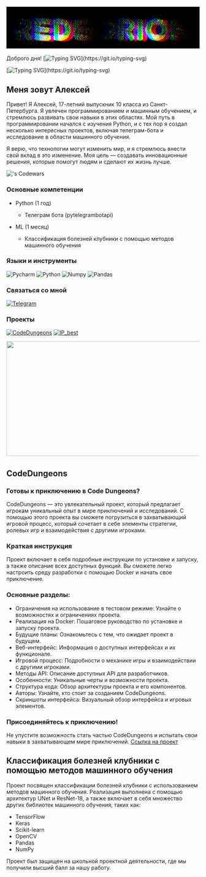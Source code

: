 ![Header](https://github.com/red6orion/red6orion/blob/main/assets/MOSHED-2024-8-18-13-6-43.gif)

Доброго дня!
[![Typing SVG](https://readme-typing-svg.demolab.com?font=Orbitron&size=24&duration=4000&pause=100&color=FFFFFF&background=FFFFFF00&vCenter=true&repeat=false&width=600&height=19&lines=%D0%AF+%D1%80%D0%B0%D0%B4+%D0%B2%D0%B0%D1%81+%D0%BF%D1%80%D0%B8%D0%B2%D0%B5%D1%82%D1%81%D1%82%D0%B2%D0%BE%D0%B2%D0%B0%D1%82%D1%8C+%D0%BD%D0%B0+%D1%81%D0%B2%D0%BE%D1%91%D0%BC+%D0%BF%D1%80%D0%BE%D1%84%D0%B8%D0%BB%D0%B5+GitHub!)](https://git.io/typing-svg)

[![Typing SVG](https://readme-typing-svg.demolab.com?font=Orbitron&size=24&duration=4000&pause=100&color=FFFFFF&background=FFFFFF00&center=%D0%B8%D1%81%D1%82%D0%B8%D0%BD%D0%BD%D1%8B%D0%B9&vCenter=%D0%B8%D1%81%D1%82%D0%B8%D0%BD%D0%BD%D1%8B%D0%B9&multiline=true&repeat=%D0%B8%D1%81%D1%82%D0%B8%D0%BD%D0%BD%D1%8B%D0%B9&random=%D0%BB%D0%BE%D0%B6%D0%BD%D1%8B%D0%B9&width=445&height=60&lines=%D0%94%D0%BE%D0%B1%D1%80%D0%BE%D0%B3%D0%BE+%D0%B4%D0%BD%D1%8F!+%D0%AF+%D1%80%D0%B0%D0%B4+%D0%B2%D0%B0%D1%81+%D0%BF%D1%80%D0%B8%D0%B2%D0%B5%D1%82%D1%81%D1%82%D0%B2%D0%BE%D0%B2%D0%B0%D1%82%D1%8C;%D0%BD%D0%B0+%D1%81%D0%B2%D0%BE%D1%91%D0%BC+%D0%BF%D1%80%D0%BE%D1%84%D0%B8%D0%BB%D0%B5+GitHub!)](https://git.io/typing-svg)

## Меня зовут Алексей

Привет! Я Алексей, 17-летний выпускник 10 класса из Санкт-Петербурга. Я увлечен программированием и машинным обучением, и стремлюсь развивать свои навыки в этих областях. Мой путь в программировании начался с изучения Python, и с тех пор я создал несколько интересных проектов, включая телеграм-бота и исследование в области машинного обучения.

Я верю, что технологии могут изменить мир, и я стремлюсь внести свой вклад в это изменение. Моя цель — создавать инновационные решения, которые помогут людям и сделают их жизнь лучше.

!['s Codewars](https://github.r2v.ch/codewars?user=redborion&name=true&stroke=%23BB432C&theme=gradient&hide_clan=true)

### Основные компетенции
- Python (1 год)
  - Телеграм бота (pytelegrambotapi)
  
- ML (1 месяц)
  - Классификация болезней клубники с помощью методов машинного обучения

### Языки и инструменты
![Pycharm](https://img.shields.io/badge/-Pycharm-090909?style=for-the-badge&logo=Pycharm&logoColor=9ACD32)
![Python](https://img.shields.io/badge/-Python-090909?style=for-the-badge&logo=Python)
![Numpy](https://img.shields.io/badge/-Numpy-090909?style=for-the-badge&logo=Numpy)
![Pandas](https://img.shields.io/badge/-Pandas-090909?style=for-the-badge&logo=Pandas)

### Связаться со мной
[![Telegram](https://img.shields.io/badge/-Telegram-090909?style=for-the-badge&logo=Telegram&logoColor=B4O68E)](https://t.me/red6orion)

### Проекты
[![CodeDungeons](https://img.shields.io/badge/-CodeDungeons-090909?style=for-the-badge&logo=file)](https://github.com/red6orion/red6orion/blob/main/assets/CodeDungeons_Xi_team.pdf)
[![IP_best](https://img.shields.io/badge/-IP_best-090909?style=for-the-badge&logo=file)](https://github.com/red6orion/red6orion/blob/main/assets/IP_best.pdf)

<img src="https://media.giphy.com/media/dWesBcTLavkZuG35MI/giphy.gif" width="600" height="300"/>

## CodeDungeons


### Готовы к приключению в Code Dungeons?

CodeDungeons — это увлекательный проект, который предлагает игрокам уникальный опыт в мире приключений и исследований. С помощью этого проекта вы сможете погрузиться в захватывающий игровой процесс, который сочетает в себе элементы стратегии, ролевых игр и взаимодействия с другими игроками.

### Краткая инструкция

Проект включает в себя подробные инструкции по установке и запуску, а также описание всех доступных функций. Вы сможете легко настроить среду разработки с помощью Docker и начать свое приключение.

### Основные разделы:

- Ограничения на использование в тестовом режиме: Узнайте о возможностях и ограничениях проекта.
- Реализация на Docker: Пошаговое руководство по установке и запуску проекта.
- Будущие планы: Ознакомьтесь с тем, что ожидает проект в будущем.
- Веб-интерфейс: Информация о доступных интерфейсах и их функционале.
- Игровой процесс: Подробности о механике игры и взаимодействии с другими игроками.
- Методы API: Описание доступных API для разработчиков.
- Особенности: Уникальные черты и возможности проекта.
- Структура кода: Обзор архитектуры проекта и его компонентов.
- Авторы: Узнайте, кто стоит за созданием CodeDungeons.
- Скриншоты интерфейса: Визуальный обзор интерфейса и игровых элементов.

### Присоединяйтесь к приключению!

Не упустите возможность стать частью CodeDungeons и испытать свои навыки в захватывающем мире приключений. [Ссылка на проект](https://github.com/Nizier193/dnd-aiarrow-llm)

## Классификация болезней клубники с помощью методов машинного обучения

Проект посвящен классификации болезней клубники с использованием методов машинного обучения. Реализация выполнена с помощью архитектур UNet и ResNet-18, а также включает в себя множество других библиотек машинного обучения, таких как:

- TensorFlow
- Keras
- Scikit-learn
- OpenCV
- Pandas
- NumPy

Проект был защищен на школьной проектной деятельности, где мы получили высший балл за нашу работу.
